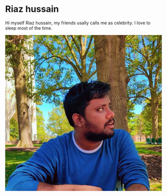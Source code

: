 # Riaz hussain

Hi myself Riaz hussain, my friends usally calls me as celebrity. I love to sleep most of the time. 

 ![Riaz Hussain](file.jpg)

